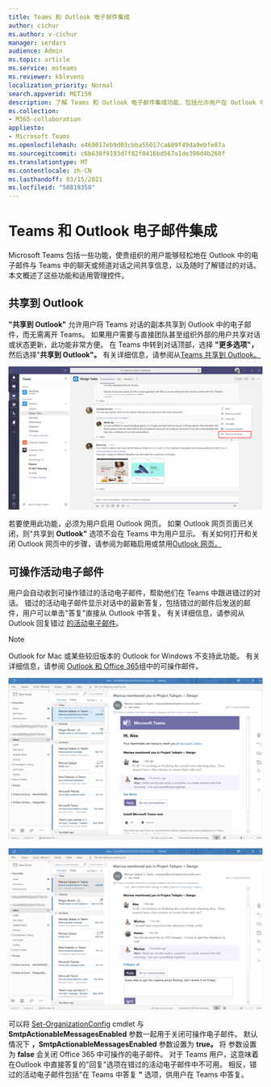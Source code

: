 ```yaml
---
title: Teams 和 Outlook 电子邮件集成
author: cichur
ms.author: v-cichur
manager: serdars
audience: Admin
ms.topic: article
ms.service: msteams
ms.reviewer: kblevens
localization_priority: Normal
search.appverid: MET150
description: 了解 Teams 和 Outlook 电子邮件集成功能，包括允许用户在 Outlook 中的电子邮件和 Teams 中的聊天或频道对话之间共享信息的功能。
ms.collection:
- M365-collaboration
appliesto:
- Microsoft Teams
ms.openlocfilehash: e469017eb9d03cbba55017ca609f49da9ebfe07a
ms.sourcegitcommit: c6b630f9193d7f82f0416bd567a1de390d4b260f
ms.translationtype: MT
ms.contentlocale: zh-CN
ms.lasthandoff: 03/15/2021
ms.locfileid: "50819358"
---
```

# <a name="teams-and-outlook-email-integration"></a>Teams 和 Outlook 电子邮件集成

Microsoft Teams 包括一些功能，使贵组织的用户能够轻松地在 Outlook 中的电子邮件与 Teams 中的聊天或频道对话之间共享信息，以及随时了解错过的对话。 本文概述了这些功能和适用管理控件。

## <a name="share-to-outlook"></a>共享到 Outlook

**"共享到 Outlook"** 允许用户将 Teams 对话的副本共享到 Outlook 中的电子邮件，而无需离开 Teams。 如果用户需要与直接团队甚至组织外部的用户共享对话或状态更新，此功能非常方便。 在 Teams 中转到对话顶部，选择 **"更多选项"，** 然后选择"**共享到 Outlook"。**  有关详细信息，请参阅从[Teams 共享到 Outlook。](https://support.office.com/article/share-to-outlook-from-teams-f9dabbe9-9e9b-4e35-99dd-2eeeb67c4f6d)

![显示 Teams 中的"共享到 Outlook"功能屏幕截图](media/share-to-outlook.png)

若要使用此功能，必须为用户启用 Outlook 网页。 如果 Outlook 网页页面已关闭，则"共享到 **Outlook"** 选项不会在 Teams 中为用户显示。 有关如何打开和关闭 Outlook 网页中的步骤，请参阅为邮箱启用或禁用[Outlook 网页。](https://docs.microsoft.com/exchange/recipients-in-exchange-online/manage-user-mailboxes/enable-or-disable-outlook-web-app)

## <a name="actionable-activity-emails"></a>可操作活动电子邮件

用户会自动收到可操作错过的活动电子邮件，帮助他们在 Teams 中跟进错过的对话。 错过的活动电子邮件显示对话中的最新答复，包括错过的邮件后发送的邮件，用户可以单击"答复"直接从 Outlook 中答复。  有关详细信息，请参阅从 Outlook 回复错过 [的活动电子邮件](https://support.office.com/article/reply-to-missed-activity-emails-from-outlook-bc0cf587-db26-4946-aac7-8eebd84f1381)。 

> [!NOTE]
> Outlook for Mac 或某些较旧版本的 Outlook for Windows 不支持此功能。 有关详细信息，请参阅 [Outlook 和 Office 365](https://docs.microsoft.com/outlook/actionable-messages/)组中的可操作邮件。

![显示错过的活动电子邮件的屏幕截图](media/missed-activity-email.png)

![显示如何答复错过的活动电子邮件的屏幕截图](media/missed-activity-email-reply.png)

可以将 [Set-OrganizationConfig](https://docs.microsoft.com/powershell/module/exchange/organization/set-organizationconfig) cmdlet 与 **SmtpActionableMessagesEnabled** 参数一起用于关闭可操作电子邮件。 默认情况下 **，SmtpActionableMessagesEnabled** 参数设置为 **true。** 将 参数设置为 **false** 会关闭 Office 365 中可操作的电子邮件。 对于 Teams 用户，这意味着在Outlook 中直接答复的"回复"选项在错过的活动电子邮件中不可用。 相反，错过的活动电子邮件包括"在 Teams 中答复 **"** 选项，供用户在 Teams 中答复。
